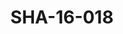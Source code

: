 ---
pid: SHA-16-018
title: SHA-16-018
language: en
collection: Sharhabil Ahmed
original_label: 
rights: Sharhabil Ahmed
location_of_original: Sharhabil Ahmed
photographer_or_studio: 
scanned_from: photograph 10 by 15.1
_date: 2003-2004
location: Egypt, Cairo
description: Sharhabil Ahmed concert
additional_notes: 
permission_display: 'yes'
on_server: 'no'
on_website: 'no'
permalink: /archive/en/sha-16-018.html
layout: photo-page
---